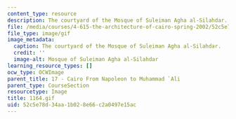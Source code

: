 ```yaml
---
content_type: resource
description: The courtyard of the Mosque of Suleiman Agha al-Silahdar.
file: /media/courses/4-615-the-architecture-of-cairo-spring-2002/52c5e78d34aa1b028e66c2a0497e15ac_1164.gif
file_type: image/gif
image_metadata:
  caption: The courtyard of the Mosque of Suleiman Agha al-Silahdar.
  credit: ''
  image-alt: Mosque of Suleiman Agha al-Silahdar
learning_resource_types: []
ocw_type: OCWImage
parent_title: 17 - Cairo From Napoleon to Muhammad `Ali
parent_type: CourseSection
resourcetype: Image
title: 1164.gif
uid: 52c5e78d-34aa-1b02-8e66-c2a0497e15ac
---
```

